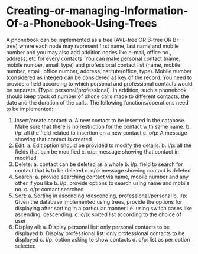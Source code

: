 # Creating-or-managing-Information-Of-a-Phonebook-Using-Trees

A phonebook can be implemented as a tree (AVL-tree OR B-tree OR B+-tree) where each
node may represent first name, last name and mobile number and you may also add addition
nodes like e-mail, office no., address, etc for every contacts. You can make personal contact
(name, mobile number, email, type) and professional contact list (name, mobile number,
email, office number, address,institute/office, type). Mobile number (considered as integer)
can be considered as key of the record.
You need to provide a field according to which personal and professional contacts would be
separate. (Type: personal/professional). In addition, such a phonebook should keep track of
number of phone calls made to different contacts, the date and the duration of the calls.
The following functions/operations need to be implemented:
1. Insert/create contact:
a. A new contact to be inserted in the database. Make sure that there is no
restriction for the contact with same name.
b. i/p: all the field related to insertion on a new contact
c. o/p: A message showing that contact is created
2. Edit:
a. Edit option should be provided to modify the details.
b. i/p: all the fields that can be modified
c. o/p: message showing that contact in modified
3. Delete:
a. contact can be deleted as a whole
b. i/p: field to search for contact that is to be deleted
c. o/p: message showing contact is deleted
4. Search:
a. provide searching contact via name, mobile number and any other if you like
b. i/p: provide options to search using name and mobile no.
c. o/p: contact searched
5. Sort:
a. Sorting in ascending /descending, professional/personal
b. i/p: Given the database implemented using trees, provide the options for
displaying after sorting in a particular manner i.e. using switch cases like
ascending, descending.
c. o/p: sorted list according to the choice of user
6. Display all:
a. Display personal list: only personal contacts to be displayed
b. Display professional list: only professional contacts to be displayed
c. i/p: option asking to show contacts
d. o/p: list as per option selected
